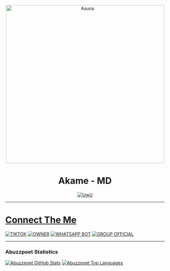 <p align="center">
<img src="https://i.ibb.co/XWnXG7G/Asuna.jpg" alt="Asuna" width="500"/>
</p>
<h1 align="center">Akame - MD</h1>
<p align="center">
  <a href="https://github.com/Abuzzpoet"><img src="http://readme-typing-svg.herokuapp.com?color=FFFFFF&center=true&vCenter=true&multiline=false&lines=Give+star+and+forks+this+Repo+:D;Follow+My+Github" alt="UwU">
</p>

---------

# Connect The Me
[![TIKTOK](https://img.shields.io/badge/TikTok%20Owner-1b1e23?style=for-the-badge&logo=tiktok&logoColor=white)](https://tiktok.com/@guaabuzz) 
[![OWNER](https://img.shields.io/badge/Owner%20BOT-1b1e23?style=for-the-badge&logo=whatsapp&logoColor=white)](https://wa.me/6289636827082?text=Assalamualaikum+Bang) 
[![WHATSAPP BOT](https://img.shields.io/badge/WhatsApp%20BOT-1b1e23?style=for-the-badge&logo=whatsapp&logoColor=white)](https://wa.me/6282171978174?text=Menu) 
[![GROUP OFFICIAL](https://img.shields.io/badge/WhatsApp%20Group-1b1e23?style=for-the-badge&logo=whatsapp&logoColor=white)](https://chat.whatsapp.com/FGmVjFYJBjjGst62qwNKJB) 

---------

### Abuzzpoet Statistics

[![Abuzzpoet GitHub Stats](https://github-readme-stats.vercel.app/api?username=Abuzzpoet&show_icons=true&hide=issues&theme=radical)](https://github-readme-stats.vercel.app)
[![Abuzzpoet Top Languages](https://github-readme-stats.vercel.app/api/top-langs?username=Abuzzpoet&layout=compact&theme=radical)](https://github-readme-stats.vercel.app)